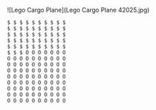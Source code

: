 ![Lego Cargo Plane](Lego Cargo Plane 42025.jpg)


    $ $ $ $ $ $ $ $ $ $
    $ $ $ $ $ $ $ $ $ $
    $ $ $ $ $ $ $ $ $ $
    $ $ $ $ $ $ $ $ $ $
    $ $ $ $ $ $ $ $ $ $
    $ $ $ O O O O O O O
    O O O O O O O O O O
    O O O O O O O O O O
    O O O O O O O O O O
    O O O O O O O O O O
    O O O O O O O O O O
    O O O O O O O O O O
    O O O O O O O O O O
    O O O O O O O O O O
